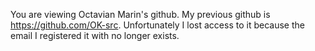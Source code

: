 You are viewing Octavian Marin's github. My previous github is https://github.com/OK-src. Unfortunately I lost access to it because the email I registered it with no longer exists.

